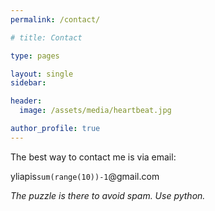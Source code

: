 ```yaml
---
permalink: /contact/

# title: Contact

type: pages

layout: single
sidebar:

header:
  image: /assets/media/heartbeat.jpg

author_profile: true
---
```


The best way to contact me is via email:

yliapis`sum(range(10))-1`@gmail.com

*The puzzle is there to avoid spam. Use python.*
